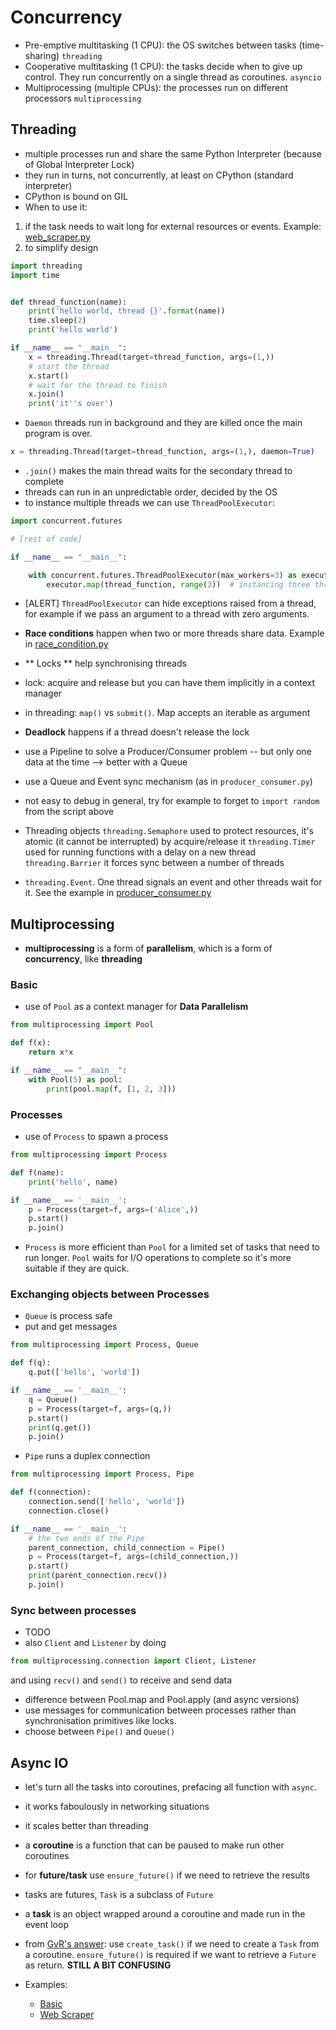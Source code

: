 # Concurrency

- Pre-emptive multitasking (1 CPU): the OS switches between tasks (time-sharing) `threading`
- Cooperative multitasking (1 CPU): the tasks decide when to give up control. They run concurrently on a single thread as coroutines. `asyncio`
- Multiprocessing (multiple CPUs): the processes run on different processors `multiprocessing`

## Threading

- multiple processes run and share the same Python Interpreter (because of Global Interpreter Lock)
- they run in turns, not concurrently, at least on CPython (standard interpreter)
- CPython is bound on GIL
- When to use it:
1. if the task needs to wait long for external resources or events. Example: [web_scraper.py](web_scraper.py)
2. to simplify design

```python
import threading
import time


def thread_function(name):
    print('hello world, thread {}'.format(name))
    time.sleep(2)
    print('hello world')

if __name__ == "__main__":
    x = threading.Thread(target=thread_function, args=(1,))
    # start the thread
    x.start()
    # wait for the thread to finish
    x.join()
    print('it''s over')
```

- `Daemon` threads run in background and they are killed once the main program is over.

```python
x = threading.Thread(target=thread_function, args=(1,), daemon=True)
```

- `.join()` makes the main thread waits for the secondary thread to complete
- threads can run in an unpredictable order, decided by the OS
- to instance multiple threads we can use `ThreadPoolExecutor`:

```python
import concurrent.futures

# [rest of code]

if __name__ == "__main__":

    with concurrent.futures.ThreadPoolExecutor(max_workers=3) as executor:
        executor.map(thread_function, range(3))  # instancing three threads and join each of them
```

- [ALERT] `ThreadPoolExecutor` can hide exceptions raised from a thread, for example if we pass an argument to a thread with zero arguments.
- **Race conditions** happen when two or more threads share data. Example in [race_condition.py](race_condition.py)
- ** Locks ** help synchronising threads
- lock: acquire and release but you can have them implicitly in a context manager
- in threading: `map()` vs `submit()`. Map accepts an iterable as argument
- **Deadlock** happens if a thread doesn't release the lock
- use a Pipeline to solve a Producer/Consumer problem
    -- but only one data at the time
    --> better with a Queue
- use a Queue and Event sync mechanism (as in `producer_consumer.py`)
- not easy to debug in general, try for example to forget to `import random` from the script above
- Threading objects
    `threading.Semaphore` used to protect resources, it's atomic (it cannot be interrupted) by acquire/release it
    `threading.Timer` used for running functions with a delay on a new thread
    `threading.Barrier` it forces sync between a number of threads

- `threading.Event`. One thread signals an event and other threads wait for it. See the example in [producer_consumer.py](producer_consumer.py)



## Multiprocessing
-  **multiprocessing** is a form of **parallelism**, which is a form of **concurrency**, like **threading**

### Basic
- use of `Pool` as a context manager for **Data Parallelism**

```python
from multiprocessing import Pool

def f(x):
    return x*x

if __name__ == "__main__":
    with Pool(5) as pool:
        print(pool.map(f, [1, 2, 3]))
```

### Processes
- use of `Process` to spawn a process 

```python
from multiprocessing import Process

def f(name):
    print('hello', name)

if __name__ == '__main__':
    p = Process(target=f, args=('Alice',))
    p.start()
    p.join()
```

- `Process` is more efficient than `Pool` for a limited set of tasks that need to run longer. `Pool` waits for I/O operations to complete so it's more suitable if they are quick.

### Exchanging objects between Processes
- `Queue` is process safe
- put and get messages

```python
from multiprocessing import Process, Queue

def f(q):
    q.put(['hello', 'world']) 

if __name__ == '__main__':
    q = Queue()
    p = Process(target=f, args=(q,))
    p.start()
    print(q.get())
    p.join()
```

- `Pipe` runs a duplex connection

```python
from multiprocessing import Process, Pipe

def f(connection):
    connection.send(['hello', 'world']) 
    connection.close()

if __name__ == '__main__':
    # the two ends of the Pipe
    parent_connection, child_connection = Pipe()
    p = Process(target=f, args=(child_connection,))
    p.start()
    print(parent_connection.recv())
    p.join()
```

### Sync between processes
- TODO
- also `Client` and `Listener` by doing
```python
from multiprocessing.connection import Client, Listener
```
and using `recv()` and `send()` to receive and send data

- difference between Pool.map and Pool.apply (and async versions)
- use messages for communication between processes rather than synchronisation primitives like locks.
- choose between `Pipe()` and `Queue()`

## Async IO
- let's turn all the tasks into coroutines, prefacing all function with `async`.
- it works faboulously in networking situations
- it scales better than threading

- a **coroutine** is a function that can be paused to make run other coroutines
- for **future/task** use `ensure_future()` if we need to retrieve the results
- tasks are futures, `Task` is a subclass of `Future`
- a **task** is an object wrapped around a coroutine and made run in the event loop
- from [GvR's answer](https://github.com/python/asyncio/issues/477): use `create_task()` if we need to create a `Task` from a coroutine. `ensure_future()` is required if we want to retrieve a `Future` as return. 
**STILL A BIT CONFUSING**


- Examples:
    - [Basic](async_io_example.py)
    - [Web Scraper](asyncio_web_scraper.py)

 

